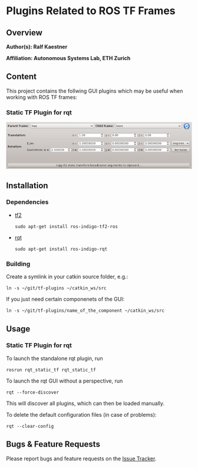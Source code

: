 # Plugins Related to ROS TF Frames

## Overview

**Author(s): Ralf Kaestner**

**Affiliation: Autonomous Systems Lab, ETH Zurich**

## Content

This project contains the follwing GUI plugins which may be useful when
working with ROS TF frames:

### Static TF Plugin for rqt

![Static TF Plugin for rqt](rqt_static_tf.png)

## Installation

### Dependencies

- [tf2](http://wiki.ros.org/tf2)

  ```
  sudo apt-get install ros-indigo-tf2-ros
  ```
 
- [rqt](http://wiki.ros.org/rqt)

  ```
  sudo apt-get install ros-indigo-rqt
  ```
 
### Building

Create a symlink in your catkin source folder, e.g.:

  ```
  ln -s ~/git/tf-plugins ~/catkin_ws/src
  ```

If you just need certain componenets of the GUI:

  ```
  ln -s ~/git/tf-plugins/name_of_the_component ~/catkin_ws/src
  ```

## Usage

### Static TF Plugin for rqt

To launch the standalone rqt plugin, run

  ```
  rosrun rqt_static_tf rqt_static_tf
  ```

To launch the rqt GUI without a perspective, run

  ```
  rqt --force-discover
  ```

This will discover all plugins, which can then be loaded manually.

To delete the default configuration files (in case of problems):

  ```
  rqt --clear-config
  ```

## Bugs & Feature Requests

Please report bugs and feature requests on the
[Issue Tracker](https://github.org/ethz-asl/tf-plugins).
